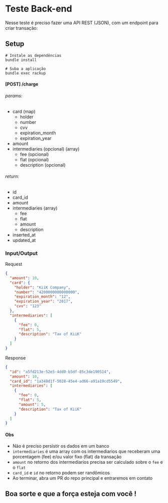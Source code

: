 # Teste Back-end
Nesse teste é preciso fazer uma API REST (JSON), com um endpoint para criar transação:

## Setup
```console
# Instale as dependências
bundle install

# Suba a aplicação
bundle exec rackup
```

#### [POST] /charge
###### params:
* card (map)
    * holder
    * number
    * cvv
    * expiration_month
    * expiration_year
* amount
* intermediaries (opcional) (array)
    * fee (opcional)
    * flat (opcional)
    * description (opcional)

###### return:
* id
* card_id
* amount
* intermediaries (array)
    * fee
    * flat
    * amount
    * description
* inserted_at
* updated_at

### Input/Output
Request
```json
{
  "amount": 10,
  "card": {
    "holder": "KiiK Company",
    "number": "4200000000000000",
    "expiration_month": "12",
    "expiration_year": "2017",
    "cvv": "123"
  },
  "intermediaries": [
    {
      "fee": 0,
      "flat": 5,
      "description": "Tax of KiiK"
    }
  ]
}
```
Response
```json
{
  "id": "a5fd213e-52e5-4dd0-b5df-85c3de190514",
  "amount": 10,
  "card_id": "1a348d1f-5028-45e4-ad66-a91a19cd5549",
  "intermediaries": [
    {
      "fee": 0,
      "flat": 5,
      "amount": 5,
      "description": "Tax of KiiK"
    }
  ]
}
```

#### Obs
* Não é preciso persistir os dados em um banco
* `intermediaries` é uma array com os intermediarios que receberam uma porcentagem (fee) e/ou valor fixo (flat) da transação
* `amount` no retorno dos intermediarios precisa ser calculado sobre o `fee` e o `flat`
* `card_id` e `id` no retorno podem ser randômicos
* Ao terminar, abra um PR do repo principal e entraremos em contato

## Boa sorte e que a força esteja com você !
